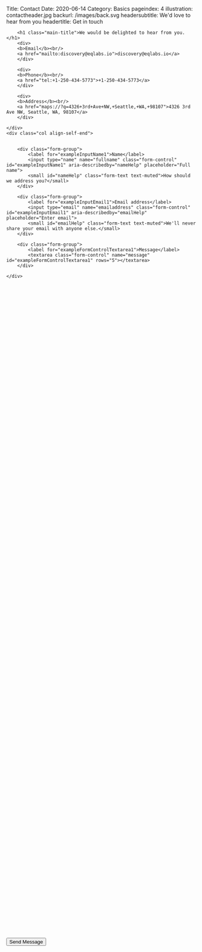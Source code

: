 Title: Contact
Date: 2020-06-14
Category: Basics
pageindex: 4
illustration: contactheader.jpg
backurl: /images/back.svg
headersubtitle: We'd love to hear from you
headertitle: Get in touch

<form data-netlify="true" name="contact" method="POST">

<div class="row">
    <div class="col-xs-12 col-md-6 d-flex flex-column justify-content-around" style="min-height: 60vh;">

        <h1 class="main-title">We would be delighted to hear from you.</h1>
        <div>
        <b>Email</b><br/>
        <a href="mailto:discovery@eqlabs.io">discovery@eqlabs.io</a>
        </div>

        <div>
        <b>Phone</b><br/>
        <a href="tel:+1-250-434-5773">+1-250-434-5773</a>
        </div>

        <div>
        <b>Address</b><br/>
        <a href="maps://?q=4326+3rd+Ave+NW,+Seattle,+WA,+98107">4326 3rd Ave NW, Seattle, WA, 98107</a>
        </div>

    </div>
    <div class="col align-self-end">


        <div class="form-group">
            <label for="exampleInputName1">Name</label>
            <input type="name" name="fullname" class="form-control" id="exampleInputName1" aria-describedby="nameHelp" placeholder="Full name">
            <small id="nameHelp" class="form-text text-muted">How should we address you?</small>
        </div>

        <div class="form-group">
            <label for="exampleInputEmail1">Email address</label>
            <input type="email" name="emailaddress" class="form-control" id="exampleInputEmail1" aria-describedby="emailHelp" placeholder="Enter email">
            <small id="emailHelp" class="form-text text-muted">We'll never share your email with anyone else.</small>
        </div>

        <div class="form-group">
            <label for="exampleFormControlTextarea1">Message</label>
            <textarea class="form-control" name="message" id="exampleFormControlTextarea1" rows="5"></textarea>
        </div>

    </div>
</div>

<div class="row mb-5">
    <div class="col offset-6">
        <div class="form-group text-center">
            <button type="submit" class="btn btn-primary blue-button">Send Message</button>
        </div>
    </div>
</div>

</form>